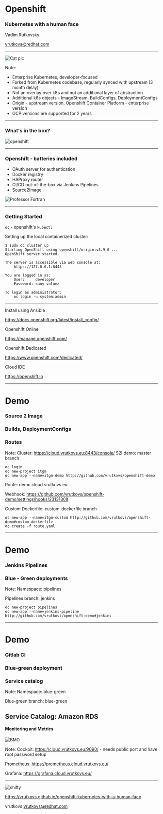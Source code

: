 # Openshift
### Kubernetes with a human face

Vadim Rutkovsky

vrutkovs@redhat.com

---
![Cat pic](imgs/cat.png)

Note:
* Enterprise Kubernetes, developer-focused
* Forked from Kubernetes codebase, regularly synced with upstream (3 month delay)
* Not an overlay over k8s and not an additional layer of abstraction
* Additional k8s objects - ImageStream, BuildConfigs, DeploymentConfigs
* Origin - upstream version, Openshift Container Platform - enterprise version
* OCP versions are supported for 2 years

---
### What's in the box?
![openshift](imgs/openshift.png)

---
### Openshift - batteries included
* OAuth server for authentication
* Docker registry
* HAProxy router
* CI/CD out-of-the-box via Jenkins Pipelines
* Source2Image

![Professor Fortran](imgs/fortran.png)

---
### Getting Started

`oc` - openshift's `kubectl`

Setting up the local containerized cluster:
```shell
$ sudo oc cluster up
Starting OpenShift using openshift/origin:v3.9.0 ...
OpenShift server started.

The server is accessible via web console at:
    https://127.0.0.1:8443

You are logged in as:
    User:     developer
    Password: <any value>

To login as administrator:
    oc login -u system:admin
```

---
Install using Ansible

https://docs.openshift.org/latest/install_config/

Openshift Online

https://manage.openshift.com/

Openshift Dedicated

https://www.openshift.com/dedicated/

Cloud IDE

https://openshift.io

---
# Demo
### Source 2 Image
### Builds, DeploymentConfigs
### Routes

Note:
Cluster: https://cloud.vrutkovs.eu:8443/console/
S2I demo: master branch

```
oc login ...
oc new-project itgm
oc new-app --name=itgm-demo http://github.com/vrutkovs/openshift-demo
```

Route: demo.cloud.vrutkovs.eu

Webhook: https://github.com/vrutkovs/openshift-demo/settings/hooks/23131808

Custom Dockerfile: custom-dockerfile branch

```
oc new-app --name=itgm-custom http://github.com/vrutkovs/openshift-demo#custom-dockerfile
oc create -f route.yaml
```
---
# Demo
### Jenkins Pipelines
### Blue - Green deployments

Note:
Namespace: pipelines

Pipelines branch: jenkins

```
oc new-project pipelines
oc new-app --name=jenkins-pipeline http://github.com/vrutkovs/openshift-demo#jenkins
```
---
# Demo
### Gitlab CI
### Blue-green deployment
### Service catalog

Note:
Namespace: blue-green

Blue-green branch: blue-green

Service Catalog: Amazon RDS
---
#### Monitoring and Metrics
![BMO](imgs/BMO.png)

Note:
Cockpit: https://cloud.vrutkovs.eu:9090/ - needs public port and have root password setup

Prometheus: https://prometheus.cloud.vrutkovs.eu/

Grafana: https://grafana.cloud.vrutkovs.eu/

---
![shifty](imgs/get_shifty.jpg)

https://vrutkovs.github.io/openshift-kubernetes-with-a-human-face

*<!-- -->* vrutkovs  <!-- .element: class="fab fa-twitter-square" --> *<!-- -->* vrutkovs@redhat.com  <!-- .element: class="fas fa-envelope-square" -->
